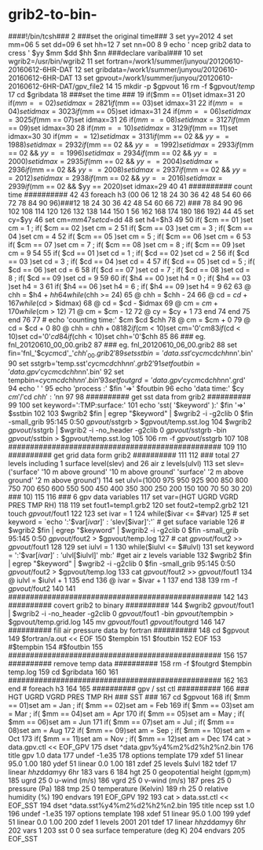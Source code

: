 # grib2-to-bin-




 ####!/bin/tcsh###
  2
###set the original time###
  3 set yy=2012
  4 set mm=06
  5 set dd=09
  6 set hh=12
  7 set nn=00
  8
  9 echo ' ncep grib2 data to cress ' $yy $mm $dd $hh $nn
###declare varibal###
 10 set wgrib2=/usr/bin/wgrib2
 11 set fortran=/work1/summer/junyou/20120610-20160612-6HR-DAT
 12 set gribdata=/work1/summer/junyou/20120610-20160612-6HR-DAT
 13 set gpvout=/work1/summer/junyou/20120610-20160612-6HR-DAT/gpv_file2
 14
 15 mkdir -p $gpvout
 16 rm -f $gpvout/*temp*
 17 cd $gribdata
 18
###set the time ###
 19 if($mm == 01)set idmax=31
 20 if($mm == 02)set idmax=28
 21 if($mm == 03)set idmax=31
 22 if($mm == 04)set idmax=30
 23 if($mm == 05)set idmax=31
 24 if($mm == 06)set idmax=30
 25 if($mm == 07)set idmax=31
 26 if($mm == 08)set idmax=31
 27 if($mm == 09)set idmax=30
 28 if($mm == 10)set idmax=31
 29 if($mm == 11)set idmax=30
 30 if($mm == 12)set idmax=31
 31  if($mm == 02 && $yy == 1988)set idmax=29
 32  if($mm == 02 && $yy == 1992)set idmax=29
 33  if($mm == 02 && $yy == 1996)set idmax=29
 34  if($mm == 02 && $yy == 2000)set idmax=29
 35  if($mm == 02 && $yy == 2004)set idmax=29
 36  if($mm == 02 && $yy == 2008)set idmax=29
 37  if($mm == 02 && $yy == 2012)set idmax=29
 38  if($mm == 02 && $yy == 2016)set idmax=29
 39  if($mm == 02 && $yy == 2020)set idmax=29
 40
 41 ########## count time ##########
 42
 43 foreach h3 (00 06 12 18 24 30 36 42 48 54 60 66 72 78 84 90 96)###12 18 24 30 36 42 48 54 60 66 72) ### 78 84 90 96 102 108 114 120 126 132 138 144 150 1    56 162 168 174 180 186 192)
 44
 45  set cy=$yy
 46  set cm=$mm
 47  set cd=$dd
 48  set h4=$h3
 49
 50  if( $cm == 01 )set cm = 1 ; if( $cm == 02 )set cm = 2
 51  if( $cm == 03 )set cm = 3 ; if( $cm == 04 )set cm = 4
 52  if( $cm == 05 )set cm = 5 ; if( $cm == 06 )set cm = 6
 53  if( $cm == 07 )set cm = 7 ; if( $cm == 08 )set cm = 8 ; if( $cm == 09 )set cm = 9
 54
 55  if( $cd == 01 )set cd = 1 ; if( $cd == 02 )set cd = 2
 56  if( $cd == 03 )set cd = 3 ; if( $cd == 04 )set cd = 4
 57  if( $cd == 05 )set cd = 5 ; if( $cd == 06 )set cd = 6
 58  if( $cd == 07 )set cd = 7 ; if( $cd == 08 )set cd = 8 ; if( $cd == 09 )set cd = 9
 59
 60  if( $h4 == 00 )set h4 = 0 ; if( $h4 == 03 )set h4 = 3
 61  if( $h4 == 06 )set h4 = 6 ; if( $h4 == 09 )set h4 = 9
 62
 63   @ chh = $h4 + $hh
 64   while($chh >= 24)
 65    @ chh = $chh - 24
 66    @ cd = $cd + 1
 67    while($cd > $idmax)
 68     @ cd = $cd - $idmax
 69     @ cm = $cm + 1
 70     while($cm > 12)
 71      @ cm = $cm - 12
 72      @ cy = $cy + 1
 73     end
 74    end
 75   end
 76
 77 # echo 'counting time:' $cm $cd $chh
 78  @ cm = $cm + 0
 79  @ cd = $cd + 0
 80  @ chh = $chh + 0
 81
 82  if($cm < 10)set cm='0'$cm
 83  if($cd < 10)set cd='0'$cd
 84  if($chh < 10)set chh='0'$chh
 85
 86 ### eg. fnl_20120610_00_00.grib2
 87 ### eg. fnl_20120610_06_00.grib2
 88  set fin='fnl_'$cy$cm$cd'_'$chh'_00.grib2'
 89  set sstbin='data.sst'$cy$cm$cd$chh$nn'.bin'
 90  set sstgrb='temp.sst'$cy$cm$cd$chh$nn'.grb2'
 91  set foutbin='data.gpv'$cy$cm$cd$chh$nn'.bin'
 92  set tempbin=$cy$cm$cd$chh$nn'.bin'
 93  set foutgrd='data.gpv'$cy$cm$cd$chh$nn'.grd'
 94  echo ' '
 95  echo 'process :' $fin '=>'  $foutbin
 96  echo 'data time:' $cy $cm'/'$cd $chh':'$nn
 97
 98 ########## get sst data from grib2 ##########
 99
100 set keyword=':TMP:surface:'
101 echo 'sst( '$keyword' ):' $fin '=>' $sstbin
102
103  $wgrib2 $fin | egrep "$keyword" | $wgrib2 -i -g2clib 0  $fin -small_grib 95:145 0:50 $gpvout/$sstgrb > $gpvout/temp.sst.log
104  $wgrib2 $gpvout/$sstgrb | $wgrib2 -i -no_header -g2clib 0 $gpvout/$sstgrb -bin $gpvout/$sstbin > $gpvout/temp.sst.log
105
106  rm -f $gpvout/$sstgrb
107
108 #################################################
109
110 ########## get grid data form grib2 ##########
111
112 ### total 27 levels including 1 surface level(slev) and 26 air z levels(ulvl)
113 set slev=('surface' '10 m above ground' '10 m above ground' 'surface' '2 m above ground' '2 m above ground')
114 set ulvl=(1000 975 950 925 900 850 800 750 700 650 600 550 500 450 400 350 300 250 200 150 100 70 50 30 20) ### 10)
115
116 ### 6 gpv data variables
117 set var=(HGT UGRD VGRD PRES TMP RH)
118
119 set fout1=temp1.grb2
120 set fout2=temp2.grb2
121 touch $gpvout/$fout1
122
123 set ivar = 1
124 while($ivar <= $#var)
125 # set keyword = `echo ':'$var[$ivar]':'$slev[$ivar]':'`   # get suface variable
126 # $wgrib2 $fin | egrep "$keyword" | $wgrib2 -i -g2clib 0 $fin -small_grib 95:145 0:50 $gpvout/$fout2 > $gpvout/temp.log
127 # cat $gpvout/$fout2 >> $gpvout/$fout1
128
129  set iulvl = 1
130  while($iulvl <= $#ulvl)
131   set keyword = ':'$var[$ivar]':'$ulvl[$iulvl]' mb:'   #get air z levels variable
132   $wgrib2  $fin | egrep "$keyword" | $wgrib2 -i -g2clib 0 $fin -small_grib 95:145 0:50 $gpvout/$fout2 > $gpvout/temp.log
133   cat $gpvout/$fout2 >> $gpvout/$fout1
134   @ iulvl = $iulvl + 1
135  end
136  @ ivar = $ivar + 1
137 end
138
139 rm -f $gpvout/$fout2
140
141 #################################################
142
143 ########## covert grib2 to binary ##########
144 $wgrib2 $gpvout/$fout1 | $wgrib2 -i -no_header -g2clib 0 $gpvout/$fout1 -bin $gpvout/$tempbin > $gpvout/temp.grid.log
145 mv $gpvout/$fout1 $gpvout/$foutgrd
146
147 ########## fill air pressure data by fortran ##########
148 cd $gpvout
149 $fortran/a.out << EOF
150 $tempbin
151 $foutbin
152 EOF
153 #$tempbin
154 #$foutbin
155 #################################################
156
157 ########## remove temp data ##########
158 rm -f $foutgrd $tempbin temp.log
159 cd $gribdata
160
161 #################################################
162
163 end   # foreach h3
164
165 ########## gpv / sst ctl ##########
166 ### HGT UGRD VGRD PRES TMP RH ### SST ###
167 cd $gpvout
168 if( $mm == 01)set am = Jan ; if( $mm == 02)set am = Feb
169 if( $mm == 03)set am = Mar ; if( $mm == 04)set am = Apr
170 if( $mm == 05)set am = May ; if( $mm == 06)set am = Jun
171 if( $mm == 07)set am = Jul ; if( $mm == 08)set am = Aug
172 if( $mm == 09)set am = Sep ; if( $mm == 10)set am = Oct
173 if( $mm == 11)set am = Nov ; if( $mm == 12)set am = Dec
174 cat > data.gpv.ctl << EOF_GPV
175 dset  ^data.gpv%y4%m2%d2%h2%n2.bin
176 title  gpv 1.0 data
177 undef  -1.e35
178 options  template
179 xdef  51  linear   95.0  1.00
180 ydef  51  linear    0.0  1.00
181 zdef  25  levels  $ulvl
182 tdef   17  linear  ${hh}z$dd$am$yy  6hr
183 vars  6
184 hgt  25 0  geopotential height (gpm;m)
185 ugrd 25 0  u-wind (m/s)
186 vgrd 25 0  v-wind (m/s)
187 pres 25 0  pressure (Pa)
188 tmp  25 0  temperature (Kelvin)
189 rh   25 0  relative humidity (%)
190 endvars
191 EOF_GPV
192
193 cat > data.sst.ctl << EOF_SST
194 dset ^data.sst%y4%m2%d2%h2%n2.bin
195 title ncep sst 1.0
196 undef -1.e35
197 options  template
198 xdef  51 linear  95.0  1.00
199 ydef  51 linear   0.0  1.00
200 zdef   1 levels  2001
201 tdef   17  linear ${hh}z$dd$am$yy  6hr
202 vars   1
203 sst  0 0 sea surface temperature (deg K)
204 endvars
205 EOF_SST
